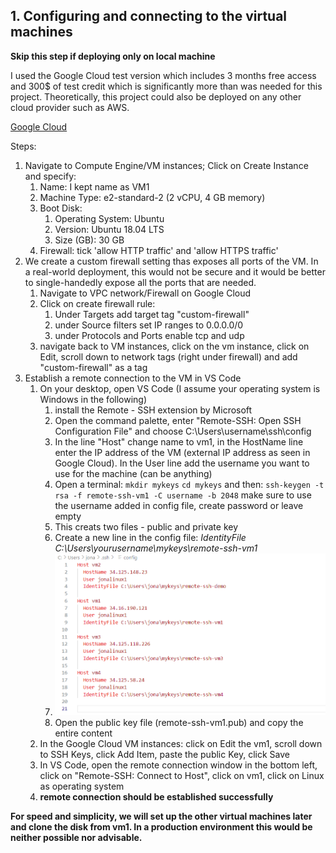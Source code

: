 ## 1. Configuring and connecting to the virtual machines

**Skip this step if deploying only on local machine**

I used the Google Cloud test version which includes 3 months free access and 300$ of test credit which is significantly more than was needed for this project. Theoretically, this project could also be deployed on any other cloud provider such as AWS. 

[Google Cloud](https://cloud.google.com/)

Steps: 
1. Navigate to Compute Engine/VM instances; Click on Create Instance and specify: 
   1.  Name: I kept name as VM1
   2.  Machine Type: e2-standard-2 (2 vCPU, 4 GB memory)
   3.  Boot Disk:
       1.   Operating System: Ubuntu
       2.   Version: Ubuntu 18.04 LTS
       3.   Size (GB): 30 GB
   4. Firewall: tick 'allow HTTP traffic' and 'allow HTTPS traffic'
2. We create a custom firewall setting thas exposes all ports of the VM. In a real-world deployment, this would not be secure and it would be better to single-handedly expose all the ports that are needed. 
   1. Navigate to VPC network/Firewall on Google Cloud
   2. Click on create firewall rule: 
      1. Under Targets add target tag "custom-firewall"
      2. under Source filters set IP ranges to 0.0.0.0/0 
      3. under Protocols and Ports enable tcp and udp
   3. navigate back to VM instances, click on the vm instance, click on Edit, scroll down to network tags (right under firewall) and add "custom-firewall" as a tag
3. Establish a remote connection to the VM in VS Code
   1. On your desktop, open VS Code  (I assume your operating system is Windows in the following)
      1. install the Remote - SSH extension by Microsoft
      2. Open the command palette, enter "Remote-SSH: Open SSH Configuration File" and choose C:\Users\username\ssh\config
      3. In the line "Host" change name to vm1, in the HostName line enter the IP address of the VM (external IP address as seen in Google Cloud). In the User line add the username you want to use for the machine (can be anything)
      4. Open a terminal: ```mkdir mykeys``` ```cd mykeys``` and then: ```ssh-keygen -t rsa -f remote-ssh-vm1 -C username -b 2048``` make sure to use the username added in config file, create password or leave empty
      5. This creats two files - public and private key
      6. Create a new line in the config file: *IdentityFile C:\Users\yourusername\mykeys\remote-ssh-vm1*
      7. ![alt text](image.png)
      8. Open the public key file (remote-ssh-vm1.pub) and copy the entire content
   2. In the Google Cloud VM instances: click on Edit the vm1, scroll down to SSH Keys, click Add Item, paste the public Key, click Save
   3. In VS Code, open the remote connection window in the bottom left, click on "Remote-SSH: Connect to Host", click on vm1, click on Linux as operating system
   4. **remote connection should be established successfully**

**For speed and simplicity, we will set up the other virtual machines later and clone the disk from vm1. In a production environment this would be neither possible nor advisable.**

